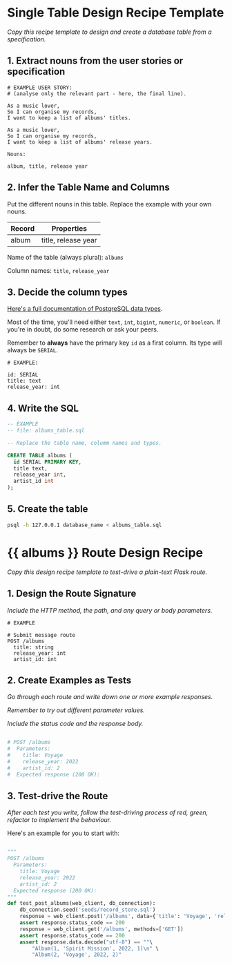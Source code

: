 # Single Table Design Recipe Template

_Copy this recipe template to design and create a database table from a specification._

## 1. Extract nouns from the user stories or specification

```
# EXAMPLE USER STORY:
# (analyse only the relevant part - here, the final line).

As a music lover,
So I can organise my records,
I want to keep a list of albums' titles.

As a music lover,
So I can organise my records,
I want to keep a list of albums' release years.
```

```
Nouns:

album, title, release year
```

## 2. Infer the Table Name and Columns

Put the different nouns in this table. Replace the example with your own nouns.

| Record                | Properties          |
| --------------------- | ------------------- |
| album                 | title, release year |

Name of the table (always plural): `albums`

Column names: `title`, `release_year`

## 3. Decide the column types

[Here's a full documentation of PostgreSQL data types](https://www.postgresql.org/docs/current/datatype.html).

Most of the time, you'll need either `text`, `int`, `bigint`, `numeric`, or `boolean`. If you're in doubt, do some research or ask your peers.

Remember to **always** have the primary key `id` as a first column. Its type will always be `SERIAL`.

```
# EXAMPLE:

id: SERIAL
title: text
release_year: int
```

## 4. Write the SQL

```sql
-- EXAMPLE
-- file: albums_table.sql

-- Replace the table name, columm names and types.

CREATE TABLE albums (
  id SERIAL PRIMARY KEY,
  title text,
  release_year int,
  artist_id int
);
```

## 5. Create the table

```bash
psql -h 127.0.0.1 database_name < albums_table.sql
```

# {{ albums }} Route Design Recipe

_Copy this design recipe template to test-drive a plain-text Flask route._

## 1. Design the Route Signature

_Include the HTTP method, the path, and any query or body parameters._

```
# EXAMPLE

# Submit message route
POST /albums
  title: string 
  release_year: int
  artist_id: int
```

## 2. Create Examples as Tests

_Go through each route and write down one or more example responses._

_Remember to try out different parameter values._

_Include the status code and the response body._

```python

# POST /albums
#  Parameters:
#    title: Voyage
#    release_year: 2022
#    artist_id: 2
#  Expected response (200 OK):

```

## 3. Test-drive the Route

_After each test you write, follow the test-driving process of red, green, refactor to implement the behaviour._

Here's an example for you to start with:

```python

"""
POST /albums
  Parameters:
    title: Voyage
    release_year: 2022
    artist_id: 2
  Expected response (200 OK):
"""
def test_post_albums(web_client, db_connection):
    db_connection.seed('seeds/record_store.sql')
    response = web_client.post('/albums', data={'title': 'Voyage', 'release_year': 2022, 'artist_id': 2})
    assert response.status_code == 200
    response = web_client.get('/albums', methods=['GET'])
    assert response.status_code == 200
    assert response.data.decode("utf-8") == ""\
        "Album(1, 'Spirit Mission', 2022, 1)\n" \
        "Album(2, 'Voyage', 2022, 2)"
    
```


